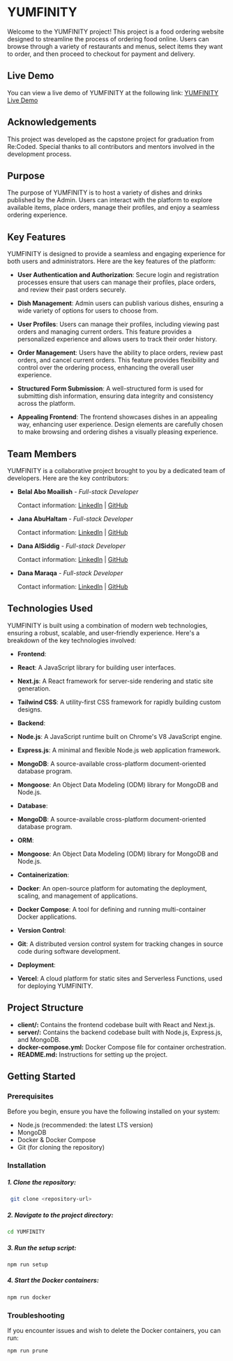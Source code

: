 # YUMFINITY

Welcome to the YUMFINITY project! This project is a food ordering website designed to streamline the process of ordering food online. Users can browse through a variety of restaurants and menus, select items they want to order, and then proceed to checkout for payment and delivery.

## Live Demo

You can view a live demo of YUMFINITY at the following link:
[YUMFINITY Live Demo](https://yumfinity.vercel.app/)

## Acknowledgements

This project was developed as the capstone project for graduation from Re:Coded. Special thanks to all contributors and mentors involved in the development process.

## Purpose

The purpose of YUMFINITY is to host a variety of dishes and drinks published by the Admin. Users can interact with the platform to explore available items, place orders, manage their profiles, and enjoy a seamless ordering experience.

## Key Features

YUMFINITY is designed to provide a seamless and engaging experience for both users and administrators. Here are the key features of the platform:

- **User Authentication and Authorization**: Secure login and registration processes ensure that users can manage their profiles, place orders, and review their past orders securely.

- **Dish Management**: Admin users can publish various dishes, ensuring a wide variety of options for users to choose from.

- **User Profiles**: Users can manage their profiles, including viewing past orders and managing current orders. This feature provides a personalized experience and allows users to track their order history.

- **Order Management**: Users have the ability to place orders, review past orders, and cancel current orders. This feature provides flexibility and control over the ordering process, enhancing the overall user experience.

- **Structured Form Submission**: A well-structured form is used for submitting dish information, ensuring data integrity and consistency across the platform.

- **Appealing Frontend**: The frontend showcases dishes in an appealing way, enhancing user experience. Design elements are carefully chosen to make browsing and ordering dishes a visually pleasing experience.

## Team Members

YUMFINITY is a collaborative project brought to you by a dedicated team of developers. Here are the key contributors:

- **Belal Abo Moailish** - _Full-stack Developer_

  Contact information: [LinkedIn](https://www.linkedin.com/in/belalabomoailish/) | [GitHub](https://github.com/belalninja)

- **Jana AbuHaltam** - _Full-stack Developer_

  Contact information: [LinkedIn](https://www.linkedin.com/in/jana-abuhaltam-b00335288/) | [GitHub](https://github.com/JanaAbuHaltam)

- **Dana AlSiddig** - _Full-stack Developer_

  Contact information: [LinkedIn](https://www.linkedin.com/in/danaalsiddig/) | [GitHub](https://github.com/danasidd)

- **Dana Maraqa** - _Full-stack Developer_

  Contact information: [LinkedIn](https://www.linkedin.com/in/dana-maraqa-3a4654b7/) | [GitHub](https://github.com/Dana8392)

## Technologies Used

YUMFINITY is built using a combination of modern web technologies, ensuring a robust, scalable, and user-friendly experience. Here's a breakdown of the key technologies involved:

- **Frontend**:
- **React**: A JavaScript library for building user interfaces.
- **Next.js**: A React framework for server-side rendering and static site generation.
- **Tailwind CSS**: A utility-first CSS framework for rapidly building custom designs.

- **Backend**:
- **Node.js**: A JavaScript runtime built on Chrome's V8 JavaScript engine.
- **Express.js**: A minimal and flexible Node.js web application framework.
- **MongoDB**: A source-available cross-platform document-oriented database program.
- **Mongoose**: An Object Data Modeling (ODM) library for MongoDB and Node.js.

- **Database**:
- **MongoDB**: A source-available cross-platform document-oriented database program.

- **ORM**:
- **Mongoose**: An Object Data Modeling (ODM) library for MongoDB and Node.js.

- **Containerization**:
- **Docker**: An open-source platform for automating the deployment, scaling, and management of applications.
- **Docker Compose**: A tool for defining and running multi-container Docker applications.

- **Version Control**:
- **Git**: A distributed version control system for tracking changes in source code during software development.

- **Deployment**:
- **Vercel**: A cloud platform for static sites and Serverless Functions, used for deploying YUMFINITY.

## Project Structure

- **client/:** Contains the frontend codebase built with React and Next.js.
- **server/:** Contains the backend codebase built with Node.js, Express.js, and MongoDB.
- **docker-compose.yml:** Docker Compose file for container orchestration.
- **README.md:** Instructions for setting up the project.

## Getting Started

### Prerequisites

Before you begin, ensure you have the following installed on your system:

- Node.js (recommended: the latest LTS version)
- MongoDB
- Docker & Docker Compose
- Git (for cloning the repository)

### Installation

##### 1. Clone the repository:

```bash
 git clone <repository-url>
```

##### 2. Navigate to the project directory:

```bash
cd YUMFINITY
```

##### 3. Run the setup script:

```bash
npm run setup
```

##### 4. Start the Docker containers:

```bash
npm run docker
```

### Troubleshooting

If you encounter issues and wish to delete the Docker containers, you can run:

```bash
npm run prune
```
